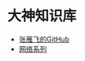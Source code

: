 # 大神知识库
* [张雁飞的GitHub](https://github.com/yanfeizhang/coder-kung-fu)
* [网络系列](https://mp.weixin.qq.com/mp/appmsgalbum?action=getalbum&__biz=MjM5Njg5NDgwNA==&scene=1&album_id=1532487451997454337&count=3#wechat_redirect)
